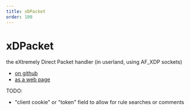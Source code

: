 ```yaml
---
title: xDPacket
order: 100
---
```


# xDPacket

the eXtremely Direct Packet handler (in userland, using AF_XDP sockets)

- [on github](https://github.com/siriobalmelli/xdpacket)
- [as a web page](https://siriobalmelli.github.io/xdpacket/)

TODO:

- "client cookie" or "token" field to allow for rule searches or comments

